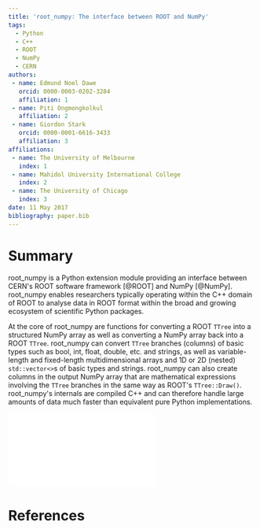 ```yaml
---
title: 'root_numpy: The interface between ROOT and NumPy'
tags:
  - Python
  - C++
  - ROOT
  - NumPy
  - CERN
authors:
 - name: Edmund Noel Dawe
   orcid: 0000-0003-0202-3284
   affiliation: 1
 - name: Piti Ongmongkolkul
   affiliation: 2
 - name: Giordon Stark
   orcid: 0000-0001-6616-3433
   affiliation: 3
affiliations:
 - name: The University of Melbourne
   index: 1
 - name: Mahidol University International College
   index: 2
 - name: The University of Chicago
   index: 3
date: 11 May 2017
bibliography: paper.bib
---
```


# Summary

root_numpy is a Python extension module providing an interface between CERN's
ROOT software framework [@ROOT] and NumPy [@NumPy]. root_numpy enables
researchers typically operating within the C++ domain of ROOT to analyse data
in ROOT format within the broad and growing ecosystem of scientific Python
packages.

At the core of root_numpy are functions for converting a ROOT `TTree` into a
structured NumPy array as well as converting a NumPy array back into a ROOT
`TTree`. root_numpy can convert `TTree` branches (columns) of basic types such
as bool, int, float, double, etc. and strings, as well as variable-length and
fixed-length multidimensional arrays and 1D or 2D (nested) `std::vector<>`s of
basic types and strings. root_numpy can also create columns in the output NumPy
array that are mathematical expressions involving the `TTree` branches in the
same way as ROOT's `TTree::Draw()`. root_numpy's internals are compiled C++ and
can therefore handle large amounts of data much faster than equivalent pure
Python implementations.

![root_numpy benchmark](../benchmarks/bench_tree2array.pdf)

# References
